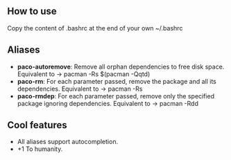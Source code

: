 How to use
---------------------
Copy the content of .bashrc at the end of your own ~/.bashrc

Aliases
---------------------

* **paco-autoremove**: Remove all orphan dependencies to free disk space. Equivalent to -> pacman -Rs $(pacman -Qqtd)
* **paco-rm**: For each parameter passed, remove the package and all its dependencies. Equivalent to -> pacman -Rs
* **paco-rmdep**: For each parameter passed, remove only the specified package ignoring dependencies. Equivalent to -> pacman -Rdd

Cool features
---------------------

* All aliases support autocompletion.
* +1 To humanity.

